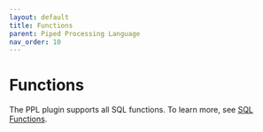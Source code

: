 ```yaml
---
layout: default
title: Functions
parent: Piped Processing Language
nav_order: 10
---
```


# Functions

The PPL plugin supports all SQL functions. To learn more, see [SQL Functions](../../sql/functions/).
